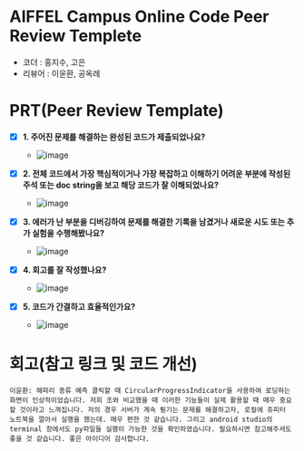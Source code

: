 # AIFFEL Campus Online Code Peer Review Templete
- 코더 : 홍지수, 고은
- 리뷰어 : 이윤환, 공옥례


# PRT(Peer Review Template)
- [x]  **1. 주어진 문제를 해결하는 완성된 코드가 제출되었나요?**
    - ![image](https://github.com/user-attachments/assets/603ec901-d9b5-40c0-8f69-34fbd4a22e34)

    
- [x]  **2. 전체 코드에서 가장 핵심적이거나 가장 복잡하고 이해하기 어려운 부분에 작성된 
주석 또는 doc string을 보고 해당 코드가 잘 이해되었나요?**
    - ![image](https://github.com/user-attachments/assets/df3c6f1f-b9a4-4882-81cc-c1a3dfa2104c)

        
- [x]  **3. 에러가 난 부분을 디버깅하여 문제를 해결한 기록을 남겼거나
새로운 시도 또는 추가 실험을 수행해봤나요?**
    - ![image](https://github.com/user-attachments/assets/a2d564c9-4491-4e75-b74e-8e52018808c2)

        
- [x]  **4. 회고를 잘 작성했나요?**
    - ![image](https://github.com/user-attachments/assets/bfe2cae8-2160-4328-94b8-5ab9c542bd2e)

        
- [x]  **5. 코드가 간결하고 효율적인가요?**
    - ![image](https://github.com/user-attachments/assets/3d44772f-27b4-41cd-a02c-679a23872ff8)



# 회고(참고 링크 및 코드 개선)
```
이윤환: 해파리 종류 예측 클릭할 때 CircularProgressIndicator을 사용하여 로딩하는 화면이 인상적이었습니다. 저희 조와 비교했을 때 이러한 기능들이 실제 활용할 때 매우 중요할 것이라고 느껴집니다. 저의 경우 서버가 계속 튕기는 문제를 해결하고자, 로컬에 쥬피터 노트북을 깔아서 실행을 했는데. 매우 편한 것 같습니다. 그리고 android studio의 terminal 창에서도 py파일들 실행이 가능한 것을 확인하였습니다. 필요하시면 참고해주셔도 좋을 것 같습니다. 좋은 아이디어 감사합니다. 

```
